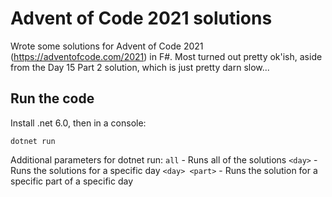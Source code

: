 # Advent of Code 2021 solutions

Wrote some solutions for Advent of Code 2021 (https://adventofcode.com/2021) in F#.
Most turned out pretty ok'ish, aside from the Day 15 Part 2 solution, which is just pretty darn slow...

## Run the code

Install .net 6.0, then in a console:

```
dotnet run
```

Additional parameters for dotnet run:
`all` - Runs all of the solutions
`<day>` - Runs the solutions for a specific day
`<day> <part>` - Runs the solution for a specific part of a specific day
